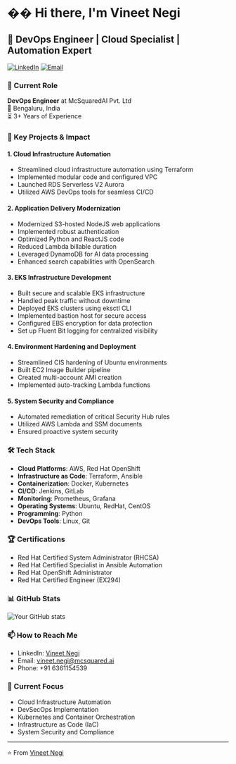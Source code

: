 # �� Hi there, I'm Vineet Negi

## 🚀 DevOps Engineer | Cloud Specialist | Automation Expert

[![LinkedIn](https://img.shields.io/badge/LinkedIn-Connect-blue)](https://linkedin.com/in/vineet-negi)
[![Email](https://img.shields.io/badge/Email-Contact-red)](mailto:vineet.negi@mcsquared.ai)

### 🏢 Current Role
**DevOps Engineer** at McSquaredAI Pvt. Ltd  
📍 Bengaluru, India  
⏳ 3+ Years of Experience

### 🎯 Key Projects & Impact

#### 1. Cloud Infrastructure Automation
- Streamlined cloud infrastructure automation using Terraform
- Implemented modular code and configured VPC
- Launched RDS Serverless V2 Aurora
- Utilized AWS DevOps tools for seamless CI/CD

#### 2. Application Delivery Modernization
- Modernized S3-hosted NodeJS web applications
- Implemented robust authentication
- Optimized Python and ReactJS code
- Reduced Lambda billable duration
- Leveraged DynamoDB for AI data processing
- Enhanced search capabilities with OpenSearch

#### 3. EKS Infrastructure Development
- Built secure and scalable EKS infrastructure
- Handled peak traffic without downtime
- Deployed EKS clusters using eksctl CLI
- Implemented bastion host for secure access
- Configured EBS encryption for data protection
- Set up Fluent Bit logging for centralized visibility

#### 4. Environment Hardening and Deployment
- Streamlined CIS hardening of Ubuntu environments
- Built EC2 Image Builder pipeline
- Created multi-account AMI creation
- Implemented auto-tracking Lambda functions

#### 5. System Security and Compliance
- Automated remediation of critical Security Hub rules
- Utilized AWS Lambda and SSM documents
- Ensured proactive system security

### 🛠️ Tech Stack

- **Cloud Platforms**: AWS, Red Hat OpenShift
- **Infrastructure as Code**: Terraform, Ansible
- **Containerization**: Docker, Kubernetes
- **CI/CD**: Jenkins, GitLab
- **Monitoring**: Prometheus, Grafana
- **Operating Systems**: Ubuntu, RedHat, CentOS
- **Programming**: Python
- **DevOps Tools**: Linux, Git

### 🏆 Certifications

- Red Hat Certified System Administrator (RHCSA)
- Red Hat Certified Specialist in Ansible Automation
- Red Hat OpenShift Administrator
- Red Hat Certified Engineer (EX294)

### 📊 GitHub Stats

![Your GitHub stats](https://github-readme-stats.vercel.app/api?username=vineetnegi0101&show_icons=true&theme=radical)

### 📫 How to Reach Me

- LinkedIn: [Vineet Negi](https://linkedin.com/in/vineet-negi)
- Email: vineet.negi@mcsquared.ai
- Phone: +91 6361154539

### 🎯 Current Focus

- Cloud Infrastructure Automation
- DevSecOps Implementation
- Kubernetes and Container Orchestration
- Infrastructure as Code (IaC)
- System Security and Compliance

---

⭐️ From [Vineet Negi](https://github.com/vineetnegi0101)
